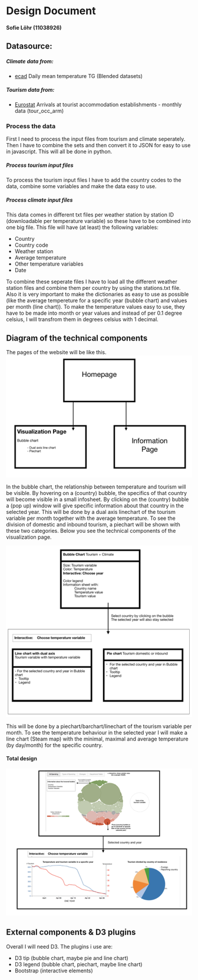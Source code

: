 # Design Document
#### Sofie Löhr (11038926)


## Datasource:
##### Climate data from: 
+ [ecad](https://www.ecad.eu/dailydata/predefinedseries.php#)
Daily mean temperature TG (Blended datasets)

##### Tourism data from:
+ [Eurostat](https://ec.europa.eu/eurostat/web/tourism/data/database)
Arrivals at tourist accommodation establishments - monthly data (tour_occ_arm)

### Process the data
First I need to process the input files from tourism and climate seperately. Then I have to combine the sets and then convert it to JSON for easy to use in javascript. This will all be done in python.

##### Process tourism input files
To process the tourism input files I have to add the country codes to the data, combine some variables and make the data easy to use.

##### Process climate input files
This data comes in different txt files per weather station by station ID (downloadable per temperature variable) so these have to be combined into one big file. This file will have (at least) the following variables:
+ Country
+ Country code
+ Weather station
+ Average temperature
+ Other temperature variables
+ Date

To combine these seperate files I have to load all the different weather station files and combine them per country by using the stations.txt file. Also it is very important to make the dictionaries as easy to use as possible (like the average tempereture for a specific year (bubble chart) and values per month (line chart)). To make the temperature values easy to use, they have to be made into month or year values and instead of per 0.1 degree celsius, I will transfrom them in degrees celsius with 1 decimal.

## Diagram of the technical components
The pages of the website will be like this.
![pages](doc/Home_Viz_Info_page.png)

In the bubble chart, the relationship between temperature and tourism will be visible. By hovering on a (country) bubble, the specifics of that country will become visible in a small infosheet. By clicking on the (country) bubble a (pop up) window will give specific information about that country in the selected year. This will be done by a dual axis linechart of the tourism variable per month together with the average temperature. To see the division of domestic and inbound tourism, a piechart will be shown with these two categories. Below you see the technical components of the visualization page.

![components](doc/technical_components.png)

This will be done by a piechart/barchart/linechart of the tourism variable per month. To see the temperature behaviour in the selected year I will make a line chart (Steam map) with the minimal, maximal and average temperature (by day/month) for the specific country.

#### Total design
![total](doc/total_design.png)

## External components & D3 plugins
Overall I will need D3. The plugins i use are:
+ D3 tip (bubble chart, maybe pie and line chart)
+ D3 legend (bubble chart, piechart, maybe line chart)
+ Bootstrap (interactive elements)